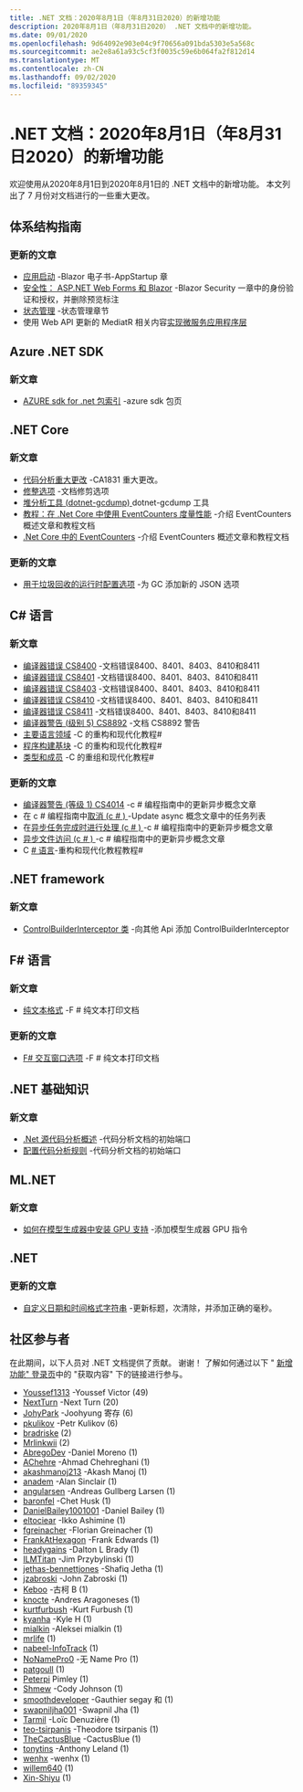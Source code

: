 ```yaml
---
title: .NET 文档：2020年8月1日（年8月31日2020）的新增功能
description: 2020年8月1日（年8月31日2020） .NET 文档中的新增功能。
ms.date: 09/01/2020
ms.openlocfilehash: 9d64092e903e04c9f70656a091bda5303e5a568c
ms.sourcegitcommit: ae2e8a61a93c5cf3f0035c59e6b064fa2f812d14
ms.translationtype: MT
ms.contentlocale: zh-CN
ms.lasthandoff: 09/02/2020
ms.locfileid: "89359345"
---
```

# <a name="net-docs-whats-new-for-august-1-2020---august-31-2020"></a>.NET 文档：2020年8月1日（年8月31日2020）的新增功能

欢迎使用从2020年8月1日到2020年8月1日的 .NET 文档中的新增功能。 本文列出了 7 月份对文档进行的一些重大更改。

## <a name="architecture-guides"></a>体系结构指南

### <a name="updated-articles"></a>更新的文章

- [应用启动](/dotnet/architecture/blazor-for-web-forms-developers/app-startup) -Blazor 电子书-AppStartup 章
- [安全性： ASP.NET Web Forms 和 Blazor](/dotnet/architecture/blazor-for-web-forms-developers/security-authentication-authorization) -Blazor Security 一章中的身份验证和授权，并删除预览标注
- [状态管理](/dotnet/architecture/blazor-for-web-forms-developers/state-management) -状态管理章节
- 使用 Web API 更新的 MediatR 相关内容[实现微服务应用程序层](/dotnet/architecture/microservices/microservice-ddd-cqrs-patterns/microservice-application-layer-implementation-web-api)

## <a name="azure-net-sdk"></a>Azure .NET SDK

### <a name="new-articles"></a>新文章

- [AZURE sdk for .net 包索引](/dotnet/azure/packages) -azure sdk 包页

## <a name="net-core"></a>.NET Core

### <a name="new-articles"></a>新文章

- [代码分析重大更改](/dotnet/core/compatibility/code-analysis) -CA1831 重大更改。
- [修整选项](/dotnet/core/deploying/trimming-options) -文档修剪选项
- [堆分析工具 (dotnet-gcdump) ](/dotnet/core/diagnostics/dotnet-gcdump) dotnet-gcdump 工具
- [教程：在 .Net Core 中使用 EventCounters 度量性能](/dotnet/core/diagnostics/event-counter-perf) -介绍 EventCounters 概述文章和教程文档
- [.Net Core 中的 EventCounters](/dotnet/core/diagnostics/event-counters) -介绍 EventCounters 概述文章和教程文档

### <a name="updated-articles"></a>更新的文章

- [用于垃圾回收的运行时配置选项](/dotnet/core/run-time-config/garbage-collector) -为 GC 添加新的 JSON 选项

## <a name="c-language"></a>C# 语言

### <a name="new-articles"></a>新文章

- [编译器错误 CS8400](/dotnet/csharp/language-reference/compiler-messages/cs8400) -文档错误8400、8401、8403、8410和8411
- [编译器错误 CS8401](/dotnet/csharp/language-reference/compiler-messages/cs8401) -文档错误8400、8401、8403、8410和8411
- [编译器错误 CS8403](/dotnet/csharp/language-reference/compiler-messages/cs8403) -文档错误8400、8401、8403、8410和8411
- [编译器错误 CS8410](/dotnet/csharp/language-reference/compiler-messages/cs8410) -文档错误8400、8401、8403、8410和8411
- [编译器错误 CS8411](/dotnet/csharp/language-reference/compiler-messages/cs8411) -文档错误8400、8401、8403、8410和8411
- [编译器警告 (级别 5) CS8892](/dotnet/csharp/language-reference/compiler-messages/cs8892) -文档 CS8892 警告
- [主要语言领域](/dotnet/csharp/tour-of-csharp/features) -C 的重构和现代化教程#
- [程序构建基块](/dotnet/csharp/tour-of-csharp/program-building-blocks) -C 的重构和现代化教程#
- [类型和成员](/dotnet/csharp/tour-of-csharp/types) -C 的重组和现代化教程#

### <a name="updated-articles"></a>更新的文章

- [编译器警告 (等级 1) CS4014](/dotnet/csharp/language-reference/compiler-messages/cs4014) -c # 编程指南中的更新异步概念文章
- 在 c # 编程指南中[取消 (c # ) ](/dotnet/csharp/programming-guide/concepts/async/cancel-an-async-task-or-a-list-of-tasks) -Update async 概念文章中的任务列表
- 在[异步任务完成时进行处理 (c # ) ](/dotnet/csharp/programming-guide/concepts/async/start-multiple-async-tasks-and-process-them-as-they-complete) -c # 编程指南中的更新异步概念文章
- [异步文件访问 (c # ) ](/dotnet/csharp/programming-guide/concepts/async/using-async-for-file-access) -c # 编程指南中的更新异步概念文章
- C [# 语言](/dotnet/csharp/tour-of-csharp/index)-重构和现代化教程教程#

## <a name="net-framework"></a>.NET framework

### <a name="new-articles"></a>新文章

- [ControlBuilderInterceptor 类](/dotnet/framework/additional-apis/controlbuilderinterceptor-class) -向其他 Api 添加 ControlBuilderInterceptor

## <a name="f-language"></a>F# 语言

### <a name="new-articles"></a>新文章

- [纯文本格式](/dotnet/fsharp/language-reference/plaintext-formatting) -F # 纯文本打印文档

### <a name="updated-articles"></a>更新的文章

- [F# 交互窗口选项](/dotnet/fsharp/language-reference/fsharp-interactive-options) -F # 纯文本打印文档

## <a name="net-fundamentals"></a>.NET 基础知识

### <a name="new-articles"></a>新文章

- [.Net 源代码分析概述](/dotnet/fundamentals/productivity/code-analysis) -代码分析文档的初始端口
- [配置代码分析规则](/dotnet/fundamentals/productivity/configure-code-analysis-rules) -代码分析文档的初始端口

## <a name="mlnet"></a>ML.NET

### <a name="new-articles"></a>新文章

- [如何在模型生成器中安装 GPU 支持](/dotnet/machine-learning/how-to-guides/install-gpu-model-builder) -添加模型生成器 GPU 指令

## <a name="net"></a>.NET

### <a name="updated-articles"></a>更新的文章

- [自定义日期和时间格式字符串](/dotnet/standard/base-types/custom-date-and-time-format-strings) -更新标题，次清除，并添加正确的毫秒。

## <a name="community-contributors"></a>社区参与者

在此期间，以下人员对 .NET 文档提供了贡献。 谢谢！ 了解如何通过以下 " [新增功能" 登录页](index.yml)中的 "获取内容" 下的链接进行参与。

- [Youssef1313](https://github.com/Youssef1313) -Youssef Victor (49) 
- [NextTurn](https://github.com/NextTurn) -Next Turn (20) 
- [JohyPark](https://github.com/JohyPark) -Joohyung 寄存 (6) 
- [pkulikov](https://github.com/pkulikov) -Petr Kulikov (6) 
- [bradriske](https://github.com/bradriske) (2) 
- [Mrlinkwii](https://github.com/Mrlinkwii) (2) 
- [AbregoDev](https://github.com/AbregoDev) -Daniel Moreno (1) 
- [AChehre](https://github.com/AChehre) -Ahmad Chehreghani (1) 
- [akashmanoj213](https://github.com/akashmanoj213) -Akash Manoj (1) 
- [anadem](https://github.com/anadem) -Alan Sinclair (1) 
- [angularsen](https://github.com/angularsen) -Andreas Gullberg Larsen (1) 
- [baronfel](https://github.com/baronfel) -Chet Husk (1) 
- [DanielBailey1001001](https://github.com/DanielBailey1001001) -Daniel Bailey (1) 
- [eltociear](https://github.com/eltociear) -Ikko Ashimine (1) 
- [fgreinacher](https://github.com/fgreinacher) -Florian Greinacher (1) 
- [FrankAtHexagon](https://github.com/FrankAtHexagon) -Frank Edwards (1) 
- [headygains](https://github.com/headygains) -Dalton L Brady (1) 
- [ILMTitan](https://github.com/ILMTitan) -Jim Przybylinski (1) 
- [jethas-bennettjones](https://github.com/jethas-bennettjones) -Shafiq Jetha (1) 
- [jzabroski](https://github.com/jzabroski) -John Zabroski (1) 
- [Keboo](https://github.com/Keboo) -古柯 B (1) 
- [knocte](https://github.com/knocte) -Andres Aragoneses (1) 
- [kurtfurbush](https://github.com/kurtfurbush) -Kurt Furbush (1) 
- [kyanha](https://github.com/kyanha) -Kyle H (1) 
- [mialkin](https://github.com/mialkin) -Aleksei mialkin (1) 
- [mrlife](https://github.com/mrlife) (1) 
- [nabeel-InfoTrack](https://github.com/nabeel-InfoTrack) (1) 
- [NoNamePro0](https://github.com/NoNamePro0) -无 Name Pro (1) 
- [patgoull](https://github.com/patgoull) (1) 
- [Peterpi](https://github.com/peterpi) Pimley (1) 
- [Shmew](https://github.com/Shmew) -Cody Johnson (1) 
- [smoothdeveloper](https://github.com/smoothdeveloper) -Gauthier segay 和 (1) 
- [swapniljha001](https://github.com/swapniljha001) -Swapnil Jha (1) 
- [Tarmil](https://github.com/Tarmil) -Loïc Denuzière (1) 
- [teo-tsirpanis](https://github.com/teo-tsirpanis) -Theodore tsirpanis (1) 
- [TheCactusBlue](https://github.com/TheCactusBlue) -CactusBlue (1) 
- [tonytins](https://github.com/tonytins) -Anthony Leland (1) 
- [wenhx](https://github.com/wenhx) -wenhx (1) 
- [willem640](https://github.com/willem640) (1) 
- [Xin-Shiyu](https://github.com/Xin-Shiyu) (1) 
